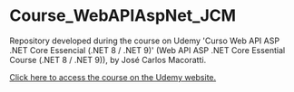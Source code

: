 # Course_WebAPIAspNet_JCM

Repository developed during the course on Udemy 'Curso Web API ASP .NET Core Essencial (.NET 8 / .NET 9)' (Web API ASP .NET Core Essential Course (.NET 8 / .NET 9)), by José Carlos Macoratti.

[Click here to access the course on the Udemy website.](https://www.udemy.com/course/curso-web-api-asp-net-core-essencial)
